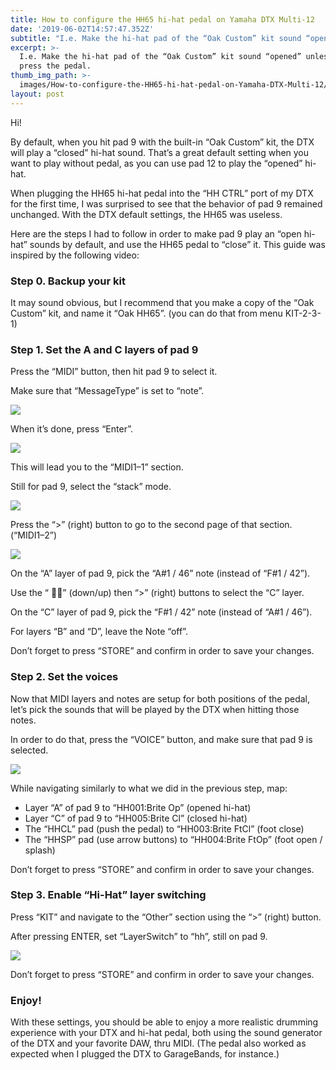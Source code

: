 ```yaml
---
title: How to configure the HH65 hi-hat pedal on Yamaha DTX Multi-12
date: '2019-06-02T14:57:47.352Z'
subtitle: "I.e. Make the hi-hat pad of the “Oak Custom” kit sound “opened” unless you press the\_pedal."
excerpt: >-
  I.e. Make the hi-hat pad of the “Oak Custom” kit sound “opened” unless you
  press the pedal.
thumb_img_path: >-
  images/How-to-configure-the-HH65-hi-hat-pedal-on-Yamaha-DTX-Multi-12/0*DgDHFlOyiY3LdprW.jpg
layout: post
---
```

Hi!

By default, when you hit pad 9 with the built-in “Oak Custom” kit, the DTX will play a “closed” hi-hat sound. That’s a great default setting when you want to play without pedal, as you can use pad 12 to play the “opened” hi-hat.

When plugging the HH65 hi-hat pedal into the “HH CTRL” port of my DTX for the first time, I was surprised to see that the behavior of pad 9 remained unchanged. With the DTX default settings, the HH65 was useless.

Here are the steps I had to follow in order to make pad 9 play an “open hi-hat” sounds by default, and use the HH65 pedal to “close” it. This guide was inspired by the following video:

### Step 0. Backup your kit

It may sound obvious, but I recommend that you make a copy of the “Oak Custom” kit, and name it “Oak HH65”. (you can do that from menu KIT-2-3-1)

### Step 1. Set the A and C layers of pad 9

Press the “MIDI” button, then hit pad 9 to select it.

Make sure that “MessageType” is set to “note”.

![](/images/How-to-configure-the-HH65-hi-hat-pedal-on-Yamaha-DTX-Multi-12/0*DgDHFlOyiY3LdprW.jpg)

When it’s done, press “Enter”.

![](/images/How-to-configure-the-HH65-hi-hat-pedal-on-Yamaha-DTX-Multi-12/0*ECW7b7ItCikOqj6g.jpg)

This will lead you to the “MIDI1–1” section.

Still for pad 9, select the “stack” mode.

![](/images/How-to-configure-the-HH65-hi-hat-pedal-on-Yamaha-DTX-Multi-12/0*fAI8lPjbzAFxe5PW.jpg)

Press the “>” (right) button to go to the second page of that section. (“MIDI1–2”)

![](/images/How-to-configure-the-HH65-hi-hat-pedal-on-Yamaha-DTX-Multi-12/0*V3Gh8cUcuwVE63bF.jpg)

On the “A” layer of pad 9, pick the “A#1 / 46” note (instead of “F#1 / 42”).

Use the “ 🔻🔺” (down/up) then “>” (right) buttons to select the “C” layer.

On the “C” layer of pad 9, pick the “F#1 / 42” note (instead of “A#1 / 46”).

For layers “B” and “D”, leave the Note “off”.

Don’t forget to press “STORE” and confirm in order to save your changes.

### Step 2. Set the voices

Now that MIDI layers and notes are setup for both positions of the pedal, let’s pick the sounds that will be played by the DTX when hitting those notes.

In order to do that, press the “VOICE” button, and make sure that pad 9 is selected.

![](/images/How-to-configure-the-HH65-hi-hat-pedal-on-Yamaha-DTX-Multi-12/0*tbbI9U5_qXgKrB09.jpg)

While navigating similarly to what we did in the previous step, map:

*   Layer “A” of pad 9 to “HH001:Brite Op” (opened hi-hat)
*   Layer “C” of pad 9 to “HH005:Brite Cl” (closed hi-hat)
*   The “HHCL” pad (push the pedal) to “HH003:Brite FtCl” (foot close)
*   The “HHSP” pad (use arrow buttons) to “HH004:Brite FtOp” (foot open / splash)

Don’t forget to press “STORE” and confirm in order to save your changes.

### Step 3. Enable “Hi-Hat” layer switching

Press “KIT” and navigate to the “Other” section using the “>” (right) button.

After pressing ENTER, set “LayerSwitch” to “hh”, still on pad 9.

![](/images/How-to-configure-the-HH65-hi-hat-pedal-on-Yamaha-DTX-Multi-12/0*U_qO5ycdew7pWXVg.jpg)

Don’t forget to press “STORE” and confirm in order to save your changes.

### Enjoy!

With these settings, you should be able to enjoy a more realistic drumming experience with your DTX and hi-hat pedal, both using the sound generator of the DTX and your favorite DAW, thru MIDI. (The pedal also worked as expected when I plugged the DTX to GarageBands, for instance.)
